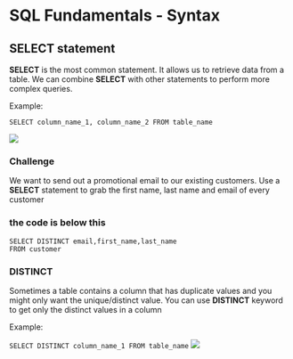 # SQL Fundamentals - Syntax

## SELECT statement
**SELECT** is the most common statement. It allows us to retrieve data from a table. We can combine **SELECT** with other statements to perform more complex queries.

Example: 

```SELECT column_name_1, column_name_2 FROM table_name```

![](select_example.png)


### Challenge
We want to send out a promotional email to our existing customers. Use a **SELECT** statement to grab the first name, last name and email of every customer

### the code is below this
```
SELECT DISTINCT email,first_name,last_name
FROM customer

```

### DISTINCT
Sometimes a table contains a column that has duplicate values and you might only want the unique/distinct value. You can use **DISTINCT** keyword to get only the distinct values in a column

Example: 

```SELECT DISTINCT column_name_1 FROM table_name```
![](distinct_example.png)